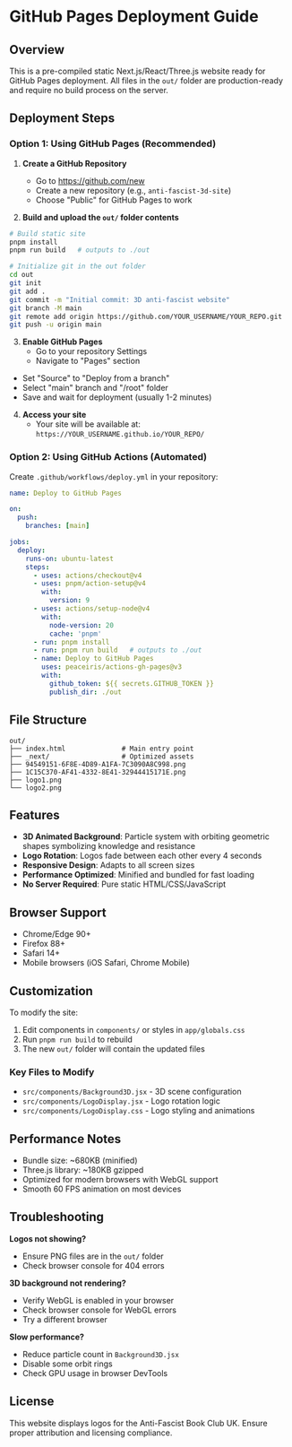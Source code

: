 # GitHub Pages Deployment Guide

## Overview
This is a pre-compiled static Next.js/React/Three.js website ready for GitHub Pages deployment. All files in the `out/` folder are production-ready and require no build process on the server.

## Deployment Steps

### Option 1: Using GitHub Pages (Recommended)

1. **Create a GitHub Repository**
   - Go to https://github.com/new
   - Create a new repository (e.g., `anti-fascist-3d-site`)
   - Choose "Public" for GitHub Pages to work

2. **Build and upload the `out/` folder contents**
  ```bash
  # Build static site
  pnpm install
  pnpm run build   # outputs to ./out

  # Initialize git in the out folder
  cd out
  git init
  git add .
  git commit -m "Initial commit: 3D anti-fascist website"
  git branch -M main
  git remote add origin https://github.com/YOUR_USERNAME/YOUR_REPO.git
  git push -u origin main
  ```

3. **Enable GitHub Pages**
   - Go to your repository Settings
   - Navigate to "Pages" section
  - Set "Source" to "Deploy from a branch"
  - Select "main" branch and "/root" folder
  - Save and wait for deployment (usually 1-2 minutes)

4. **Access your site**
   - Your site will be available at: `https://YOUR_USERNAME.github.io/YOUR_REPO/`

### Option 2: Using GitHub Actions (Automated)

Create `.github/workflows/deploy.yml` in your repository:

```yaml
name: Deploy to GitHub Pages

on:
  push:
    branches: [main]

jobs:
  deploy:
    runs-on: ubuntu-latest
    steps:
      - uses: actions/checkout@v4
      - uses: pnpm/action-setup@v4
        with:
          version: 9
      - uses: actions/setup-node@v4
        with:
          node-version: 20
          cache: 'pnpm'
      - run: pnpm install
      - run: pnpm run build   # outputs to ./out
      - name: Deploy to GitHub Pages
        uses: peaceiris/actions-gh-pages@v3
        with:
          github_token: ${{ secrets.GITHUB_TOKEN }}
          publish_dir: ./out
```

## File Structure

```
out/
├── index.html              # Main entry point
├── _next/                  # Optimized assets
├── 94549151-6F8E-4D89-A1FA-7C3090A8C998.png
├── 1C15C370-AF41-4332-8E41-32944415171E.png
├── logo1.png
└── logo2.png
```

## Features

- **3D Animated Background**: Particle system with orbiting geometric shapes symbolizing knowledge and resistance
- **Logo Rotation**: Logos fade between each other every 4 seconds
- **Responsive Design**: Adapts to all screen sizes
- **Performance Optimized**: Minified and bundled for fast loading
- **No Server Required**: Pure static HTML/CSS/JavaScript

## Browser Support

- Chrome/Edge 90+
- Firefox 88+
- Safari 14+
- Mobile browsers (iOS Safari, Chrome Mobile)

## Customization

To modify the site:

1. Edit components in `components/` or styles in `app/globals.css`
2. Run `pnpm run build` to rebuild
3. The new `out/` folder will contain the updated files

### Key Files to Modify

- `src/components/Background3D.jsx` - 3D scene configuration
- `src/components/LogoDisplay.jsx` - Logo rotation logic
- `src/components/LogoDisplay.css` - Logo styling and animations

## Performance Notes

- Bundle size: ~680KB (minified)
- Three.js library: ~180KB gzipped
- Optimized for modern browsers with WebGL support
- Smooth 60 FPS animation on most devices

## Troubleshooting

**Logos not showing?**
- Ensure PNG files are in the `out/` folder
- Check browser console for 404 errors

**3D background not rendering?**
- Verify WebGL is enabled in your browser
- Check browser console for WebGL errors
- Try a different browser

**Slow performance?**
- Reduce particle count in `Background3D.jsx`
- Disable some orbit rings
- Check GPU usage in browser DevTools

## License

This website displays logos for the Anti-Fascist Book Club UK. Ensure proper attribution and licensing compliance.
